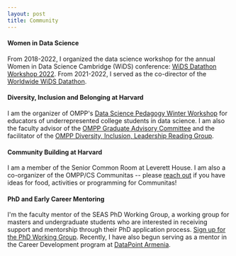 ```yaml
---
layout: post
title: Community
---
```


#### Women in Data Science 
From 2018-2022, I organized the data science workshop for the annual Women in Data Science Cambridge (WiDS) conference: [WiDS Datathon Workshop 2022](https://onefishy.github.io/wids_datathon/). From 2021-2022, I served as the co-director of the [Worldwide WiDS Datathon](https://www.widsconference.org).

#### Diversity, Inclusion and Belonging at Harvard
I am the organizer of OMPP's [Data Science Pedagogy Winter Workshop](https://onefishy.github.io/data-science-workshop/) for educators of underrepresented college students in data science. I am also the faculty advisor of the [OMPP Graduate Advisory Committee](https://iacs-gac.github.io/pages/about.html) and the facilitator of the [OMPP Diversity, Inclusion, Leadership Reading Group](https://onefishy.github.io/DIL_in_tech/reading_group.html). 

#### Community Building at Harvard
I am a member of the Senior Common Room at Leverett House. I am also a co-organizer of the OMPP/CS Communitas -- please [reach out](/advising.html) if you have ideas for food, activities or programming for Communitas!

#### PhD and Early Career Mentoring
I'm the faculty mentor of the SEAS PhD Working Group, a working group for masters and undergraduate students who are interested in receiving support and mentorship through their PhD application process. [Sign up for the PhD Working Group](https://forms.gle/cyVFBi5qoNw96DNW6). Recently, I have also begun serving as a mentor in the Career Development program at [DataPoint Armenia](https://datapoint.am/k-minds/).
















